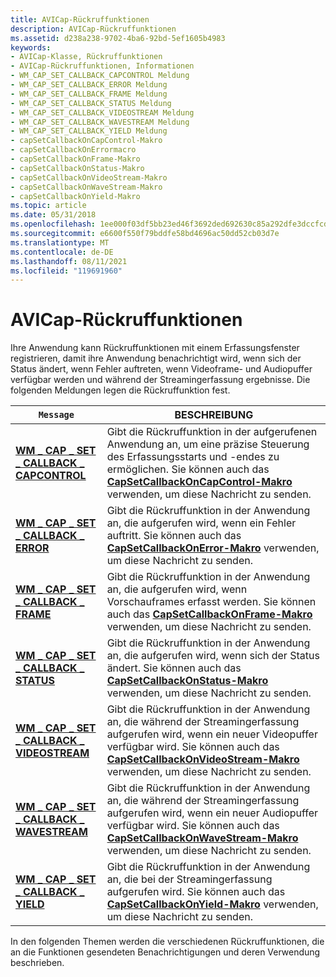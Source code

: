 ```yaml
---
title: AVICap-Rückruffunktionen
description: AVICap-Rückruffunktionen
ms.assetid: d238a238-9702-4ba6-92bd-5ef1605b4983
keywords:
- AVICap-Klasse, Rückruffunktionen
- AVICap-Rückruffunktionen, Informationen
- WM_CAP_SET_CALLBACK_CAPCONTROL Meldung
- WM_CAP_SET_CALLBACK_ERROR Meldung
- WM_CAP_SET_CALLBACK_FRAME Meldung
- WM_CAP_SET_CALLBACK_STATUS Meldung
- WM_CAP_SET_CALLBACK_VIDEOSTREAM Meldung
- WM_CAP_SET_CALLBACK_WAVESTREAM Meldung
- WM_CAP_SET_CALLBACK_YIELD Meldung
- capSetCallbackOnCapControl-Makro
- capSetCallbackOnErrormacro
- capSetCallbackOnFrame-Makro
- capSetCallbackOnStatus-Makro
- capSetCallbackOnVideoStream-Makro
- capSetCallbackOnWaveStream-Makro
- capSetCallbackOnYield-Makro
ms.topic: article
ms.date: 05/31/2018
ms.openlocfilehash: 1ee000f03df5bb23ed46f3692ded692630c85a292dfe3dccfcd24a8867849d5f
ms.sourcegitcommit: e6600f550f79bddfe58bd4696ac50dd52cb03d7e
ms.translationtype: MT
ms.contentlocale: de-DE
ms.lasthandoff: 08/11/2021
ms.locfileid: "119691960"
---
```

# <a name="avicap-callback-functions"></a>AVICap-Rückruffunktionen

Ihre Anwendung kann Rückruffunktionen mit einem Erfassungsfenster registrieren, damit ihre Anwendung benachrichtigt wird, wenn sich der Status ändert, wenn Fehler auftreten, wenn Videoframe- und Audiopuffer verfügbar werden und während der Streamingerfassung ergebnisse. Die folgenden Meldungen legen die Rückruffunktion fest.



| `Message`                                                                        | BESCHREIBUNG                                                                                                                                                                                                                                       |
|--------------------------------------------------------------------------------|---------------------------------------------------------------------------------------------------------------------------------------------------------------------------------------------------------------------------------------------------|
| [**WM \_ CAP \_ SET \_ CALLBACK \_ CAPCONTROL**](wm-cap-set-callback-capcontrol.md)   | Gibt die Rückruffunktion in der aufgerufenen Anwendung an, um eine präzise Steuerung des Erfassungsstarts und -endes zu ermöglichen. Sie können auch das [**CapSetCallbackOnCapControl-Makro**](/windows/desktop/api/Vfw/nf-vfw-capsetcallbackoncapcontrol) verwenden, um diese Nachricht zu senden.                   |
| [**WM \_ CAP \_ SET \_ CALLBACK \_ ERROR**](wm-cap-set-callback-error.md)             | Gibt die Rückruffunktion in der Anwendung an, die aufgerufen wird, wenn ein Fehler auftritt. Sie können auch das [**CapSetCallbackOnError-Makro**](/windows/desktop/api/Vfw/nf-vfw-capsetcallbackonerror) verwenden, um diese Nachricht zu senden.                                                           |
| [**WM \_ CAP \_ SET \_ CALLBACK \_ FRAME**](wm-cap-set-callback-frame.md)             | Gibt die Rückruffunktion in der Anwendung an, die aufgerufen wird, wenn Vorschauframes erfasst werden. Sie können auch das [**CapSetCallbackOnFrame-Makro**](/windows/desktop/api/Vfw/nf-vfw-capsetcallbackonframe) verwenden, um diese Nachricht zu senden.                                               |
| [**WM \_ CAP \_ SET \_ CALLBACK \_ STATUS**](wm-cap-set-callback-status.md)           | Gibt die Rückruffunktion in der Anwendung an, die aufgerufen wird, wenn sich der Status ändert. Sie können auch das [**CapSetCallbackOnStatus-Makro**](/windows/desktop/api/Vfw/nf-vfw-capsetcallbackonstatus) verwenden, um diese Nachricht zu senden.                                                      |
| [**WM \_ CAP \_ SET \_ CALLBACK \_ VIDEOSTREAM**](wm-cap-set-callback-videostream.md) | Gibt die Rückruffunktion in der Anwendung an, die während der Streamingerfassung aufgerufen wird, wenn ein neuer Videopuffer verfügbar wird. Sie können auch das [**CapSetCallbackOnVideoStream-Makro**](/windows/desktop/api/Vfw/nf-vfw-capsetcallbackonvideostream) verwenden, um diese Nachricht zu senden. |
| [**WM \_ CAP \_ SET \_ CALLBACK \_ WAVESTREAM**](wm-cap-set-callback-wavestream.md)   | Gibt die Rückruffunktion in der Anwendung an, die während der Streamingerfassung aufgerufen wird, wenn ein neuer Audiopuffer verfügbar wird. Sie können auch das [**CapSetCallbackOnWaveStream-Makro**](/windows/desktop/api/Vfw/nf-vfw-capsetcallbackonwavestream) verwenden, um diese Nachricht zu senden.   |
| [**WM \_ CAP \_ SET \_ CALLBACK \_ YIELD**](wm-cap-set-callback-yield.md)             | Gibt die Rückruffunktion in der Anwendung an, die bei der Streamingerfassung aufgerufen wird. Sie können auch das [**CapSetCallbackOnYield-Makro**](/windows/desktop/api/Vfw/nf-vfw-capsetcallbackonyield) verwenden, um diese Nachricht zu senden.                                         |



 

In den folgenden Themen werden die verschiedenen Rückruffunktionen, die an die Funktionen gesendeten Benachrichtigungen und deren Verwendung beschrieben.

 

 





